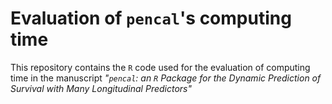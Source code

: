 # Evaluation of `pencal`'s computing time

This repository contains the `R` code used for the evaluation of computing time in the manuscript *"`pencal`: an `R` Package for the Dynamic Prediction of Survival with Many Longitudinal Predictors"*
